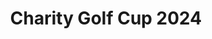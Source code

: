 ---
title: 'Charity Golf Cup 2024'
description: '24. Mai 2024'
pubDate: 'Sept 09 2023'
cover: '@assets/aktivitaeten/ski-save-date-2024.png'
coverAlt: 'ski'

---